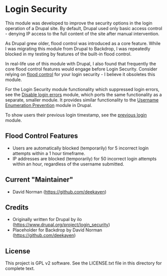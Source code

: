 Login Security
==============

This module was developed to improve the security options in the login operation
of a Drupal site. By default, Drupal used only basic access control - denying
IP access to the full content of the site after manual intervention.

As Drupal grew older, flood control was introduced as a core feature. While I
was migrating this module from Drupal to Backdrop, I was repeatedly blocked in
my testing by features of the built-in flood control.

In real-life use of this module with Drupal, I also found that frequently the
core flood control features would engage before Login Security. Consider
relying on [flood control](https://github.com/backdrop-contrib/flood_control)
for your login security - I believe it obsoletes this module.

For the Login Security module functionality which suppressed login errors,
see the
[Disable login errors](https://github.com/backdrop-contrib/disable_login_errors)
module, which ports the same functionality as a separate, smaller module. It
provides similar functionality to the
[Username Enumeration Prevention](https://www.drupal.org/project/username_enumeration_prevention) module in Drupal.

To show users their previous login timestamp, see the
[previous login](https://github.com/backdrop-contrib/previous_login) module.

Flood Control Features
----------------------

- Users are automatically blocked (temporarily) for 5 incorrect login attempts
within a 1 hour timeframe.
- IP addresses are blocked (temporarily) for 50 incorrect login attempts within
an hour, regardless of the username submitted.

Current "Maintainer"
--------------------

- David Norman (https://github.com/deekayen)


Credits
-------

- Originally written for Drupal by ilo
  (https://www.drupal.org/project/login_security)
- Placeholder for Backdrop by David Norman (https://github.com/deekayen)


License
-------

This project is GPL v2 software. See the LICENSE.txt file in this directory for
complete text.
